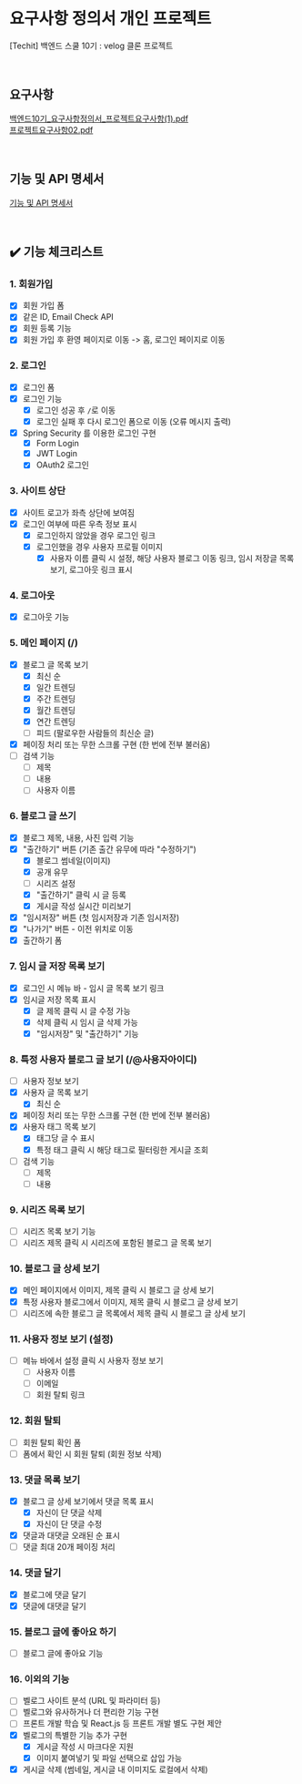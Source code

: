 # 요구사항 정의서 개인 프로젝트
[Techit] 백엔드 스쿨 10기 : velog 클론 프로젝트

<br>

## 요구사항
[백엔드10기_요구사항정의서_프로젝트요구사항(1).pdf](https://github.com/user-attachments/files/16124893/10._._.1.pdf)
<br>
[프로젝트요구사항02.pdf](https://github.com/user-attachments/files/16124897/02.pdf)

<br>

## 기능 및 API 명세서
[기능 및 API 명세서](https://www.notion.so/6-18-7-19-velog-1c65278f35c247a79896f8f9c9bb1d48)

<br>

## ✔️ 기능 체크리스트

### 1. 회원가입
- [x] 회원 가입 폼
- [x] 같은 ID, Email Check API
- [x] 회원 등록 기능
- [x] 회원 가입 후 환영 페이지로 이동 -> 홈, 로그인 페이지로 이동

### 2. 로그인
- [x] 로그인 폼
- [x] 로그인 기능
    - [x] 로그인 성공 후 `/`로 이동
    - [x] 로그인 실패 후 다시 로그인 폼으로 이동 (오류 메시지 출력)
- [x] Spring Security 를 이용한 로그인 구현
    - [x] Form Login
    - [x] JWT Login
    - [x] OAuth2 로그인

### 3. 사이트 상단
- [x] 사이트 로고가 좌측 상단에 보여짐
- [x] 로그인 여부에 따른 우측 정보 표시
    - [x] 로그인하지 않았을 경우 로그인 링크
    - [x] 로그인했을 경우 사용자 프로필 이미지
        - [x] 사용자 이름 클릭 시 설정, 해당 사용자 블로그 이동 링크, 임시 저장글 목록 보기, 로그아웃 링크 표시

### 4. 로그아웃
- [x] 로그아웃 기능

### 5. 메인 페이지 (/)
- [x] 블로그 글 목록 보기
    - [x] 최신 순
    - [x] 일간 트렌딩
    - [x] 주간 트렌딩
    - [x] 월간 트렌딩
    - [x] 연간 트렌딩
    - [ ] 피드 (팔로우한 사람들의 최신순 글)
- [x] 페이징 처리 또는 무한 스크롤 구현 (한 번에 전부 불러옴)
- [ ] 검색 기능
    - [ ] 제목
    - [ ] 내용
    - [ ] 사용자 이름

### 6. 블로그 글 쓰기
- [x] 블로그 제목, 내용, 사진 입력 기능
- [x] "출간하기" 버튼 (기존 출간 유무에 따라 "수정하기")
    - [x] 블로그 썸네일(이미지)
    - [x] 공개 유무
    - [ ] 시리즈 설정
    - [x] "출간하기" 클릭 시 글 등록
    - [x] 게시글 작성 실시간 미리보기
- [x] "임시저장" 버튼 (첫 임시저장과 기존 임시저장)
- [x] "나가기" 버튼 - 이전 위치로 이동
- [x] 출간하기 폼

### 7. 임시 글 저장 목록 보기
- [x] 로그인 시 메뉴 바 - 임시 글 목록 보기 링크
- [x] 임시글 저장 목록 표시
    - [x] 글 제목 클릭 시 글 수정 가능
    - [x] 삭제 클릭 시 임시 글 삭제 가능 
    - [x] "임시저장" 및 "출간하기" 기능

### 8. 특정 사용자 블로그 글 보기 (/@사용자아이디)
- [ ] 사용자 정보 보기
- [x] 사용자 글 목록 보기
    - [x] 최신 순
- [x] 페이징 처리 또는 무한 스크롤 구현 (한 번에 전부 불러옴)
- [x] 사용자 태그 목록 보기
    - [x] 태그당 글 수 표시
    - [x] 특정 태그 클릭 시 해당 태그로 필터링한 게시글 조회
- [ ] 검색 기능
    - [ ] 제목
    - [ ] 내용

### 9. 시리즈 목록 보기
- [ ] 시리즈 목록 보기 기능
- [ ] 시리즈 제목 클릭 시 시리즈에 포함된 블로그 글 목록 보기

### 10. 블로그 글 상세 보기
- [x] 메인 페이지에서 이미지, 제목 클릭 시 블로그 글 상세 보기
- [x] 특정 사용자 블로그에서 이미지, 제목 클릭 시 블로그 글 상세 보기
- [ ] 시리즈에 속한 블로그 글 목록에서 제목 클릭 시 블로그 글 상세 보기

### 11. 사용자 정보 보기 (설정)
- [ ] 메뉴 바에서 설정 클릭 시 사용자 정보 보기
    - [ ] 사용자 이름
    - [ ] 이메일
    - [ ] 회원 탈퇴 링크

### 12. 회원 탈퇴
- [ ] 회원 탈퇴 확인 폼
- [ ] 폼에서 확인 시 회원 탈퇴 (회원 정보 삭제)

### 13. 댓글 목록 보기
- [x] 블로그 글 상세 보기에서 댓글 목록 표시
    - [x] 자신이 단 댓글 삭제
    - [x] 자신이 단 댓글 수정
- [x] 댓글과 대댓글 오래된 순 표시
- [ ] 댓글 최대 20개 페이징 처리

### 14. 댓글 달기
- [x] 블로그에 댓글 달기
- [x] 댓글에 대댓글 달기

### 15. 블로그 글에 좋아요 하기
- [ ] 블로그 글에 좋아요 기능

### 16. 이외의 기능
- [ ] 벨로그 사이트 분석 (URL 및 파라미터 등)
- [ ] 벨로그와 유사하거나 더 편리한 기능 구현
- [ ] 프론트 개발 학습 및 React.js 등 프론트 개발 별도 구현 제안
- [x] 벨로그의 특별한 기능 추가 구현
    - [x] 게시글 작성 시 마크다운 지원
    - [x] 이미지 붙여넣기 및 파일 선택으로 삽입 가능
- [x] 게시글 삭제 (썸네일, 게시글 내 이미지도 로컬에서 삭제)